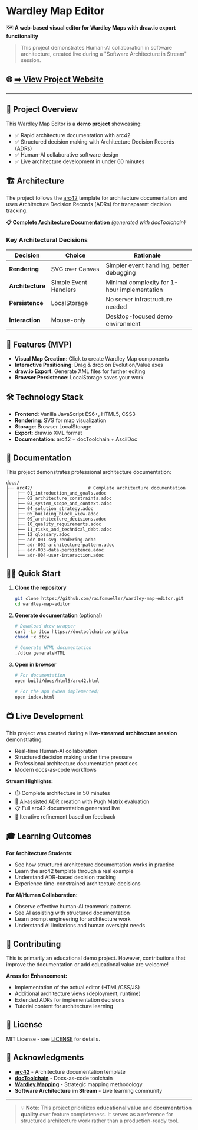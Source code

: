 # Wardley Map Editor

🗺️ **A web-based visual editor for Wardley Maps with draw.io export functionality**

> This project demonstrates Human-AI collaboration in software architecture, created live during a "Software Architecture in Stream" session.

## 🌐 **[➡️ View Project Website](https://raifdmueller.github.io/wardley-map-editor/)**

---

## 🎯 Project Overview

This Wardley Map Editor is a **demo project** showcasing:
- ✅ Rapid architecture documentation with arc42
- ✅ Structured decision making with Architecture Decision Records (ADRs)
- ✅ Human-AI collaborative software design
- ✅ Live architecture development in under 60 minutes

## 🏗️ Architecture

The project follows the [arc42](https://arc42.org) template for architecture documentation and uses Architecture Decision Records (ADRs) for transparent decision tracking.

**📋 [Complete Architecture Documentation]([docs/arc42/arc42.html](https://raifdmueller.github.io/wardley-map-editor/))** *(generated with docToolchain)*

### Key Architectural Decisions

| Decision | Choice | Rationale |
|----------|--------|-----------|
| **Rendering** | SVG over Canvas | Simpler event handling, better debugging |
| **Architecture** | Simple Event Handlers | Minimal complexity for 1-hour implementation |
| **Persistence** | LocalStorage | No server infrastructure needed |
| **Interaction** | Mouse-only | Desktop-focused demo environment |

## 🚀 Features (MVP)

- **Visual Map Creation**: Click to create Wardley Map components
- **Interactive Positioning**: Drag & drop on Evolution/Value axes  
- **draw.io Export**: Generate XML files for further editing
- **Browser Persistence**: LocalStorage saves your work

## 🛠️ Technology Stack

- **Frontend**: Vanilla JavaScript ES6+, HTML5, CSS3
- **Rendering**: SVG for map visualization
- **Storage**: Browser LocalStorage
- **Export**: draw.io XML format
- **Documentation**: arc42 + docToolchain + AsciiDoc

## 📖 Documentation

This project demonstrates professional architecture documentation:

```
docs/
├── arc42/                     # Complete architecture documentation
│   ├── 01_introduction_and_goals.adoc
│   ├── 02_architecture_constraints.adoc
│   ├── 03_system_scope_and_context.adoc
│   ├── 04_solution_strategy.adoc
│   ├── 05_building_block_view.adoc
│   ├── 09_architecture_decisions.adoc
│   ├── 10_quality_requirements.adoc
│   ├── 11_risks_and_technical_debt.adoc
│   ├── 12_glossary.adoc
│   ├── adr-001-svg-rendering.adoc
│   ├── adr-002-architecture-pattern.adoc
│   ├── adr-003-data-persistence.adoc
│   └── adr-004-user-interaction.adoc
```

## 🏃‍♂️ Quick Start

1. **Clone the repository**
   ```bash
   git clone https://github.com/raifdmueller/wardley-map-editor.git
   cd wardley-map-editor
   ```

2. **Generate documentation** (optional)
   ```bash
   # Download dtcw wrapper
   curl -Lo dtcw https://doctoolchain.org/dtcw
   chmod +x dtcw
   
   # Generate HTML documentation
   ./dtcw generateHTML
   ```

3. **Open in browser**
   ```bash
   # For documentation
   open build/docs/html5/arc42.html
   
   # For the app (when implemented)
   open index.html
   ```

## 📺 Live Development

This project was created during a **live-streamed architecture session** demonstrating:

- Real-time Human-AI collaboration
- Structured decision making under time pressure
- Professional architecture documentation practices
- Modern docs-as-code workflows

**Stream Highlights:**
- ⏱️ Complete architecture in 50 minutes
- 🤖 AI-assisted ADR creation with Pugh Matrix evaluation
- 📋 Full arc42 documentation generated live
- 🔄 Iterative refinement based on feedback

## 🎓 Learning Outcomes

**For Architecture Students:**
- See how structured architecture documentation works in practice
- Learn the arc42 template through a real example
- Understand ADR-based decision tracking
- Experience time-constrained architecture decisions

**For AI/Human Collaboration:**
- Observe effective human-AI teamwork patterns
- See AI assisting with structured documentation
- Learn prompt engineering for architecture work
- Understand AI limitations and human oversight needs

## 🤝 Contributing

This is primarily an educational demo project. However, contributions that improve the documentation or add educational value are welcome!

**Areas for Enhancement:**
- Implementation of the actual editor (HTML/CSS/JS)
- Additional architecture views (deployment, runtime)
- Extended ADRs for implementation decisions
- Tutorial content for architecture learning

## 📄 License

MIT License - see [LICENSE](LICENSE) for details.

## 🙏 Acknowledgments

- **[arc42](https://arc42.org)** - Architecture documentation template
- **[docToolchain](https://doctoolchain.org)** - Docs-as-code toolchain  
- **[Wardley Mapping](https://wardleymaps.com)** - Strategic mapping methodology
- **Software Architecture im Stream** - Live learning community

---

> 💡 **Note**: This project prioritizes **educational value** and **documentation quality** over feature completeness. It serves as a reference for structured architecture work rather than a production-ready tool.
